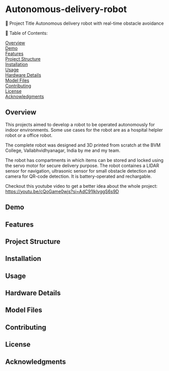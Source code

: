 # Autonomous-delivery-robot

🦾 Project Title
Autonomous delivery robot with real-time obstacle avoidance

📌 Table of Contents:

  [Overview](#overview)\
  [Demo](#demo)\
  [Features](#features)\
  [Project Structure](#projectstructure)\
  [Installation](#installation)\
  [Usage](#usage)\
  [Hardware Details](#hardwaredetails)\
  [Model Files](#modelfiles)\
  [Contributing](#contributing)\
  [License](#license)\
  [Acknowledgments](#acknowledgments)

## Overview

This projects aimed to develop a robot to be operated autonomously for indoor environments. Some use cases for the robot are as a hospital helpler robot or a office robot. 

The complete robot was designed and 3D printed from scratch at the BVM College, Vallabhvidhyanagar, India by me and my team.

The robot has compartments in which items can be stored and locked using the servo motor for secure delivery purpose. The robot containes a LIDAR sensor for navigation, ultrasonic sensor for small obstacle detection and camera for QR-code detection. It is battery-operated and rechargable.

Checkout this youtube video to get a better idea about the whole project: https://youtu.be/cQoGame0wjs?si=AdC91IklvggS6s9D

## Demo

## Features

## Project Structure

## Installation

## Usage

## Hardware Details

## Model Files

## Contributing

## License

## Acknowledgments



